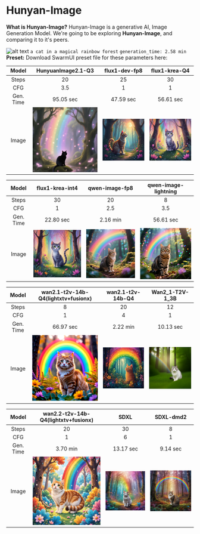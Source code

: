 # Hunyan-Image
**What is Hunyan-Image?**
Hunyan-Image is a generative AI, Image Generation Model. We're going to be exploring **Hunyan-Image**, and comparing it to it's peers.

![alt text](Hunyan.png)
`a cat in a magical rainbow forest`
`generation_time: 2.58 min`
**Preset:** Download SwarmUI preset file for these parameters here:

| Model | HunyuanImage2.1-Q3 | flux1-dev-fp8 | flux1-krea-Q4 |
|:-:|:-:|:-:|:-:|
| Steps | 20 | 25 | 30 |
| CFG | 3.5 | 1 | 1 |
| Gen. Time | 95.05 sec | 47.59 sec | 56.61 sec |
| Image | <img src="https://github.com/Baratan-creates/-image-generation-tables/raw/refs/heads/main/Image-Generation/Hunyan-Image/Hunyan-1024.png" width="256"> | <img src="https://github.com/Baratan-creates/-image-generation-tables/raw/refs/heads/main/Image-Generation/Hunyan-Image/Flux-D.png" width="256"> | <img src="https://github.com/Baratan-creates/-image-generation-tables/raw/refs/heads/main/Image-Generation/Hunyan-Image/Flux-K.png" width="256"> |

| Model | flux1-krea-int4 | qwen-image-fp8 | qwen-image-lightning  |
|:-:|:-:|:-:|:-:|
| Steps | 30 | 20 | 8 |
| CFG | 1 | 2.5 | 3.5 |
| Gen. Time | 22.80 sec | 2.16 min | 56.61 sec |
| Image | <img src="https://github.com/Baratan-creates/-image-generation-tables/raw/refs/heads/main/Image-Generation/Hunyan-Image/Flux-K-int4.png" width="256"> | <img src="https://github.com/Baratan-creates/-image-generation-tables/raw/refs/heads/main/Image-Generation/Hunyan-Image/Qwen.png" width="256"> | <img src="https://github.com/Baratan-creates/-image-generation-tables/raw/refs/heads/main/Image-Generation/Hunyan-Image/Qwen_Lightning.png" width="256"> |

| Model | wan2.1-t2v-14b-Q4(lightxtv+fusionx) | wan2.1-t2v-14b-Q4 | Wan2_1-T2V-1_3B  |
|:-:|:-:|:-:|:-:|
| Steps | 8 | 20 | 12 |
| CFG | 1 | 4 | 1 |
| Gen. Time | 66.97 sec | 2.22 min | 10.13 sec |
| Image | <img src="https://github.com/Baratan-creates/-image-generation-tables/raw/refs/heads/main/Image-Generation/Hunyan-Image/Wan21-lora.png" width="256"> | <img src="https://github.com/Baratan-creates/-image-generation-tables/raw/refs/heads/main/Image-Generation/Hunyan-Image/Wan21.png" width="256"> | <img src="https://github.com/Baratan-creates/-image-generation-tables/raw/refs/heads/main/Image-Generation/Hunyan-Image/Wan21-13b.png" width="256"> |

| Model | wan2.2-t2v-14b-Q4(lightxtv+fusionx) | SDXL | SDXL-dmd2 |
|:-:|:-:|:-:|:-:|
| Steps | 20 | 30 | 8 |
| CFG | 1 | 6 | 1 |
| Gen. Time | 3.70 min | 13.17 sec | 9.14 sec |
| Image | <img src="https://github.com/Baratan-creates/-image-generation-tables/raw/refs/heads/main/Image-Generation/Hunyan-Image/Wan22.png" width="256"> | <img src="https://github.com/Baratan-creates/-image-generation-tables/raw/refs/heads/main/Image-Generation/Hunyan-Image/SDXL.png" width="256"> | <img src="https://github.com/Baratan-creates/-image-generation-tables/raw/refs/heads/main/Image-Generation/Hunyan-Image/SDXL-dmd2.png" width="256"> |
